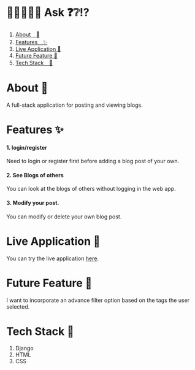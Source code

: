 
# 🙋‍♂️🙋‍♀️🤔 Ask ❓❔⁉️

1. [About　💁](#about-)
2. [Features　✨](#features-)
3. [Live Application 🌈](#live-application-)
4. [Future Feature 🔮](#future-feature)
5. [Tech Stack　🤖](#tech-stack-)

# About 💁
A full-stack application for posting and viewing blogs.
# Features ✨
#### 1. login/register
Need to login or register first before adding a blog post of your own.
#### 2. See Blogs of others
You can look at the blogs of others without logging in the web app.
#### 3. Modify your post.
You can modify or delete your own blog post.

# Live Application 🌈
You can try the live application [here](http://blog-yu-django.herokuapp.com/).  

 
# Future Feature 🔮
I want to incorporate an advance filter option based on the tags the user selected.
# Tech Stack 🤖  
1. Django
2. HTML
3. CSS
